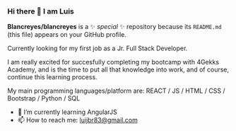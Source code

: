 ### Hi there 👋 I am Luis

**Blancreyes/blancreyes** is a ✨ _special_ ✨ repository because its `README.md` (this file) appears on your GitHub profile.

Currently looking for my first job as a Jr. Full Stack Developer.

I am really excited for succesfully completing my bootcamp with 4Gekks Academy, and is the time to put all that knowledge into work, and of course, continue this learning process.

My main programming languages/platform are: REACT / JS / HTML / CSS / Bootstrap / Python / SQL

- 🌱 I’m currently learning AngularJS
- 📫 How to reach me: luijbr83@gmail.com

